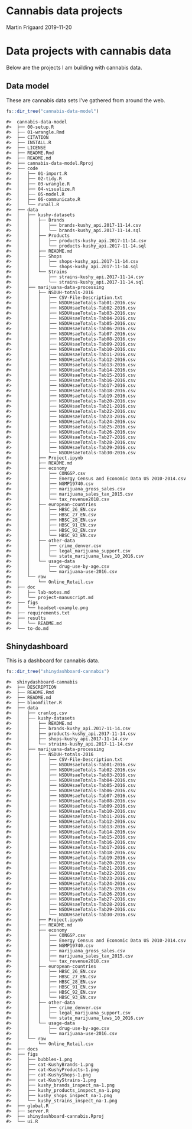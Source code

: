Cannabis data projects
================
Martin Frigaard
2019-11-20

# Data projects with cannabis data

Below are the projects I am building with cannabis data.

## Data model

These are cannabis data sets I’ve gathered from around the web.

``` r
fs::dir_tree("cannabis-data-model")
```

    #>  cannabis-data-model
    #>  ├── 00-setup.R
    #>  ├── 01-wrangle.Rmd
    #>  ├── CITATION
    #>  ├── INSTALL.R
    #>  ├── LICENSE
    #>  ├── README.Rmd
    #>  ├── README.md
    #>  ├── cannabis-data-model.Rproj
    #>  ├── code
    #>  │   ├── 01-import.R
    #>  │   ├── 02-tidy.R
    #>  │   ├── 03-wrangle.R
    #>  │   ├── 04-visualize.R
    #>  │   ├── 05-model.R
    #>  │   ├── 06-communicate.R
    #>  │   └── runall.R
    #>  ├── data
    #>  │   ├── kushy-datasets
    #>  │   │   ├── Brands
    #>  │   │   │   ├── brands-kushy_api.2017-11-14.csv
    #>  │   │   │   └── brands-kushy_api.2017-11-14.sql
    #>  │   │   ├── Products
    #>  │   │   │   ├── products-kushy_api.2017-11-14.csv
    #>  │   │   │   └── products-kushy_api.2017-11-14.sql
    #>  │   │   ├── README.md
    #>  │   │   ├── Shops
    #>  │   │   │   ├── shops-kushy_api.2017-11-14.csv
    #>  │   │   │   └── shops-kushy_api.2017-11-14.sql
    #>  │   │   └── Strains
    #>  │   │       ├── strains-kushy_api.2017-11-14.csv
    #>  │   │       └── strains-kushy_api.2017-11-14.sql
    #>  │   ├── marijuana-data-processing
    #>  │   │   ├── NSDUH-totals-2016
    #>  │   │   │   ├── CSV-File-Description.txt
    #>  │   │   │   ├── NSDUHsaeTotals-Tab01-2016.csv
    #>  │   │   │   ├── NSDUHsaeTotals-Tab02-2016.csv
    #>  │   │   │   ├── NSDUHsaeTotals-Tab03-2016.csv
    #>  │   │   │   ├── NSDUHsaeTotals-Tab04-2016.csv
    #>  │   │   │   ├── NSDUHsaeTotals-Tab05-2016.csv
    #>  │   │   │   ├── NSDUHsaeTotals-Tab06-2016.csv
    #>  │   │   │   ├── NSDUHsaeTotals-Tab07-2016.csv
    #>  │   │   │   ├── NSDUHsaeTotals-Tab08-2016.csv
    #>  │   │   │   ├── NSDUHsaeTotals-Tab09-2016.csv
    #>  │   │   │   ├── NSDUHsaeTotals-Tab10-2016.csv
    #>  │   │   │   ├── NSDUHsaeTotals-Tab11-2016.csv
    #>  │   │   │   ├── NSDUHsaeTotals-Tab12-2016.csv
    #>  │   │   │   ├── NSDUHsaeTotals-Tab13-2016.csv
    #>  │   │   │   ├── NSDUHsaeTotals-Tab14-2016.csv
    #>  │   │   │   ├── NSDUHsaeTotals-Tab15-2016.csv
    #>  │   │   │   ├── NSDUHsaeTotals-Tab16-2016.csv
    #>  │   │   │   ├── NSDUHsaeTotals-Tab17-2016.csv
    #>  │   │   │   ├── NSDUHsaeTotals-Tab18-2016.csv
    #>  │   │   │   ├── NSDUHsaeTotals-Tab19-2016.csv
    #>  │   │   │   ├── NSDUHsaeTotals-Tab20-2016.csv
    #>  │   │   │   ├── NSDUHsaeTotals-Tab21-2016.csv
    #>  │   │   │   ├── NSDUHsaeTotals-Tab22-2016.csv
    #>  │   │   │   ├── NSDUHsaeTotals-Tab23-2016.csv
    #>  │   │   │   ├── NSDUHsaeTotals-Tab24-2016.csv
    #>  │   │   │   ├── NSDUHsaeTotals-Tab25-2016.csv
    #>  │   │   │   ├── NSDUHsaeTotals-Tab26-2016.csv
    #>  │   │   │   ├── NSDUHsaeTotals-Tab27-2016.csv
    #>  │   │   │   ├── NSDUHsaeTotals-Tab28-2016.csv
    #>  │   │   │   ├── NSDUHsaeTotals-Tab29-2016.csv
    #>  │   │   │   └── NSDUHsaeTotals-Tab30-2016.csv
    #>  │   │   ├── Project.ipynb
    #>  │   │   ├── README.md
    #>  │   │   ├── economy
    #>  │   │   │   ├── CONGSP.csv
    #>  │   │   │   ├── Energy Census and Economic Data US 2010-2014.csv
    #>  │   │   │   ├── NGMP19740.csv
    #>  │   │   │   ├── marijuana_gross_sales.csv
    #>  │   │   │   ├── marijuana_sales_tax_2015.csv
    #>  │   │   │   └── tax_revenue2018.csv
    #>  │   │   ├── european-countries
    #>  │   │   │   ├── HBSC_26_EN.csv
    #>  │   │   │   ├── HBSC_27_EN.csv
    #>  │   │   │   ├── HBSC_28_EN.csv
    #>  │   │   │   ├── HBSC_91_EN.csv
    #>  │   │   │   ├── HBSC_92_EN.csv
    #>  │   │   │   └── HBSC_93_EN.csv
    #>  │   │   ├── other-data
    #>  │   │   │   ├── crime_denver.csv
    #>  │   │   │   ├── legal_marijuana_support.csv
    #>  │   │   │   └── state_marijuana_laws_10_2016.csv
    #>  │   │   └── usage-data
    #>  │   │       ├── drug-use-by-age.csv
    #>  │   │       └── marijuana-use-2016.csv
    #>  │   └── raw
    #>  │       └── Online_Retail.csv
    #>  ├── doc
    #>  │   ├── lab-notes.md
    #>  │   └── project-manuscript.md
    #>  ├── figs
    #>  │   └── headset-example.png
    #>  ├── requirements.txt
    #>  ├── results
    #>  │   └── README.md
    #>  └── to-do.md

## Shinydashboard

This is a dashboard for cannabis data.

``` r
fs::dir_tree("shinydashboard-cannabis")
```

    #>  shinydashboard-cannabis
    #>  ├── DESCRIPTION
    #>  ├── README.Rmd
    #>  ├── README.md
    #>  ├── bloomfilter.R
    #>  ├── data
    #>  │   ├── cranlog.csv
    #>  │   ├── kushy-datasets
    #>  │   │   ├── README.md
    #>  │   │   ├── brands-kushy_api.2017-11-14.csv
    #>  │   │   ├── products-kushy_api.2017-11-14.csv
    #>  │   │   ├── shops-kushy_api.2017-11-14.csv
    #>  │   │   └── strains-kushy_api.2017-11-14.csv
    #>  │   ├── marijuana-data-processing
    #>  │   │   ├── NSDUH-totals-2016
    #>  │   │   │   ├── CSV-File-Description.txt
    #>  │   │   │   ├── NSDUHsaeTotals-Tab01-2016.csv
    #>  │   │   │   ├── NSDUHsaeTotals-Tab02-2016.csv
    #>  │   │   │   ├── NSDUHsaeTotals-Tab03-2016.csv
    #>  │   │   │   ├── NSDUHsaeTotals-Tab04-2016.csv
    #>  │   │   │   ├── NSDUHsaeTotals-Tab05-2016.csv
    #>  │   │   │   ├── NSDUHsaeTotals-Tab06-2016.csv
    #>  │   │   │   ├── NSDUHsaeTotals-Tab07-2016.csv
    #>  │   │   │   ├── NSDUHsaeTotals-Tab08-2016.csv
    #>  │   │   │   ├── NSDUHsaeTotals-Tab09-2016.csv
    #>  │   │   │   ├── NSDUHsaeTotals-Tab10-2016.csv
    #>  │   │   │   ├── NSDUHsaeTotals-Tab11-2016.csv
    #>  │   │   │   ├── NSDUHsaeTotals-Tab12-2016.csv
    #>  │   │   │   ├── NSDUHsaeTotals-Tab13-2016.csv
    #>  │   │   │   ├── NSDUHsaeTotals-Tab14-2016.csv
    #>  │   │   │   ├── NSDUHsaeTotals-Tab15-2016.csv
    #>  │   │   │   ├── NSDUHsaeTotals-Tab16-2016.csv
    #>  │   │   │   ├── NSDUHsaeTotals-Tab17-2016.csv
    #>  │   │   │   ├── NSDUHsaeTotals-Tab18-2016.csv
    #>  │   │   │   ├── NSDUHsaeTotals-Tab19-2016.csv
    #>  │   │   │   ├── NSDUHsaeTotals-Tab20-2016.csv
    #>  │   │   │   ├── NSDUHsaeTotals-Tab21-2016.csv
    #>  │   │   │   ├── NSDUHsaeTotals-Tab22-2016.csv
    #>  │   │   │   ├── NSDUHsaeTotals-Tab23-2016.csv
    #>  │   │   │   ├── NSDUHsaeTotals-Tab24-2016.csv
    #>  │   │   │   ├── NSDUHsaeTotals-Tab25-2016.csv
    #>  │   │   │   ├── NSDUHsaeTotals-Tab26-2016.csv
    #>  │   │   │   ├── NSDUHsaeTotals-Tab27-2016.csv
    #>  │   │   │   ├── NSDUHsaeTotals-Tab28-2016.csv
    #>  │   │   │   ├── NSDUHsaeTotals-Tab29-2016.csv
    #>  │   │   │   └── NSDUHsaeTotals-Tab30-2016.csv
    #>  │   │   ├── Project.ipynb
    #>  │   │   ├── README.md
    #>  │   │   ├── economy
    #>  │   │   │   ├── CONGSP.csv
    #>  │   │   │   ├── Energy Census and Economic Data US 2010-2014.csv
    #>  │   │   │   ├── NGMP19740.csv
    #>  │   │   │   ├── marijuana_gross_sales.csv
    #>  │   │   │   ├── marijuana_sales_tax_2015.csv
    #>  │   │   │   └── tax_revenue2018.csv
    #>  │   │   ├── european-countries
    #>  │   │   │   ├── HBSC_26_EN.csv
    #>  │   │   │   ├── HBSC_27_EN.csv
    #>  │   │   │   ├── HBSC_28_EN.csv
    #>  │   │   │   ├── HBSC_91_EN.csv
    #>  │   │   │   ├── HBSC_92_EN.csv
    #>  │   │   │   └── HBSC_93_EN.csv
    #>  │   │   ├── other-data
    #>  │   │   │   ├── crime_denver.csv
    #>  │   │   │   ├── legal_marijuana_support.csv
    #>  │   │   │   └── state_marijuana_laws_10_2016.csv
    #>  │   │   └── usage-data
    #>  │   │       ├── drug-use-by-age.csv
    #>  │   │       └── marijuana-use-2016.csv
    #>  │   └── raw
    #>  │       └── Online_Retail.csv
    #>  ├── docs
    #>  ├── figs
    #>  │   ├── bubbles-1.png
    #>  │   ├── cat-KushyBrands-1.png
    #>  │   ├── cat-KushyProducts-1.png
    #>  │   ├── cat-KushyShops-1.png
    #>  │   ├── cat-KushyStrains-1.png
    #>  │   ├── kushy_brands_inspect_na-1.png
    #>  │   ├── kushy_products_inspect_na-1.png
    #>  │   ├── kushy_shops_inspect_na-1.png
    #>  │   └── kushy_strains_inspect_na-1.png
    #>  ├── global.R
    #>  ├── server.R
    #>  ├── shinydashboard-cannabis.Rproj
    #>  └── ui.R
